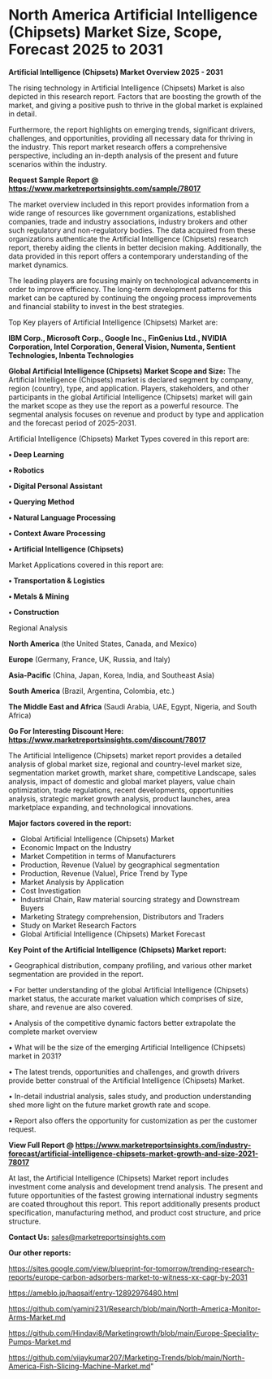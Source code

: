 # North America Artificial Intelligence (Chipsets) Market Size, Scope, Forecast 2025 to 2031

<Strong> Artificial Intelligence (Chipsets) Market Overview 2025 - 2031</strong>

The rising technology in Artificial Intelligence (Chipsets) Market is also depicted in this research report. Factors that are boosting the growth of the market, and giving a positive push to thrive in the global market is explained in detail.

Furthermore, the report highlights on emerging trends, significant drivers, challenges, and opportunities, providing all necessary data for thriving in the industry. This report market research offers a comprehensive perspective, including an in-depth analysis of the present and future scenarios within the industry.

<strong>Request Sample Report @ <a href=https://www.marketreportsinsights.com/sample/78017>https://www.marketreportsinsights.com/sample/78017</a></strong>

The market overview included in this report provides information from a wide range of resources like government organizations, established companies, trade and industry associations, industry brokers and other such regulatory and non-regulatory bodies. The data acquired from these organizations authenticate the Artificial Intelligence (Chipsets) research report, thereby aiding the clients in better decision making. Additionally, the data provided in this report offers a contemporary understanding of the market dynamics.

The leading players are focusing mainly on technological advancements in order to improve efficiency. The long-term development patterns for this market can be captured by continuing the ongoing process improvements and financial stability to invest in the best strategies.

Top Key players of Artificial Intelligence (Chipsets) Market are:

<strong>IBM Corp., Microsoft Corp., Google Inc., FinGenius Ltd., NVIDIA Corporation, Intel Corporation, General Vision, Numenta, Sentient Technologies, Inbenta Technologies</strong>

<strong><b>Global Artificial Intelligence (Chipsets) Market Scope and Size:</b></strong>
The Artificial Intelligence (Chipsets) market is declared segment by company, region (country), type, and application. Players, stakeholders, and other participants in the global Artificial Intelligence (Chipsets) market will gain the market scope as they use the report as a powerful resource. The segmental analysis focuses on revenue and product by type and application and the forecast period of 2025-2031.

Artificial Intelligence (Chipsets) Market Types covered in this report are:

<strong>• Deep Learning

• Robotics

• Digital Personal Assistant

• Querying Method

• Natural Language Processing

• Context Aware Processing

• Artificial Intelligence (Chipsets)</strong>

Market Applications covered in this report are:

<strong>• Transportation & Logistics

• Metals & Mining

• Construction</strong> 

Regional Analysis

<strong>North America</strong> (the United States, Canada, and Mexico)

<strong>Europe</strong> (Germany, France, UK, Russia, and Italy)

<strong>Asia-Pacific</strong> (China, Japan, Korea, India, and Southeast Asia)

<strong>South America</strong> (Brazil, Argentina, Colombia, etc.)

<strong>The Middle East and Africa</strong> (Saudi Arabia, UAE, Egypt, Nigeria, and South Africa)

<strong>Go For Interesting Discount Here: <a href=https://www.marketreportsinsights.com/discount/78017>https://www.marketreportsinsights.com/discount/78017</a></strong>

The Artificial Intelligence (Chipsets) market report provides a detailed analysis of global market size, regional and country-level market size, segmentation market growth, market share, competitive Landscape, sales analysis, impact of domestic and global market players, value chain optimization, trade regulations, recent developments, opportunities analysis, strategic market growth analysis, product launches, area marketplace expanding, and technological innovations.

<strong><b>Major factors covered in the report:</b></strong>
<ul>
  <li>Global Artificial Intelligence (Chipsets) Market </li>
  <li>Economic Impact on the Industry</li>
  <li>Market Competition in terms of Manufacturers</li>
  <li>Production, Revenue (Value) by geographical segmentation</li>
  <li>Production, Revenue (Value), Price Trend by Type</li>
  <li>Market Analysis by Application</li>
  <li>Cost Investigation</li>
  <li>Industrial Chain, Raw material sourcing strategy and Downstream Buyers</li>
  <li>Marketing Strategy comprehension, Distributors and Traders</li>
  <li>Study on Market Research Factors</li>
  <li>Global Artificial Intelligence (Chipsets) Market Forecast</li>
</ul>

<strong><b>Key Point of the Artificial Intelligence (Chipsets) Market report:</b></strong>

• Geographical distribution, company profiling, and various other market segmentation are provided in the report.

• For better understanding of the global Artificial Intelligence (Chipsets) market status, the accurate market valuation which comprises of size, share, and revenue are also covered.

• Analysis of the competitive dynamic factors better extrapolate the complete market overview

• What will be the size of the emerging Artificial Intelligence (Chipsets) market in 2031?

• The latest trends, opportunities and challenges, and growth drivers provide better construal of the Artificial Intelligence (Chipsets) Market.

• In-detail industrial analysis, sales study, and production understanding shed more light on the future market growth rate and scope.

• Report also offers the opportunity for customization as per the customer request.

<strong><b>View Full Report @ <a href=https://www.marketreportsinsights.com/industry-forecast/artificial-intelligence-chipsets-market-growth-and-size-2021-78017>https://www.marketreportsinsights.com/industry-forecast/artificial-intelligence-chipsets-market-growth-and-size-2021-78017</a></b></strong>


At last, the Artificial Intelligence (Chipsets) Market report includes investment come analysis and development trend analysis. The present and future opportunities of the fastest growing international industry segments are coated throughout this report. This report additionally presents product specification, manufacturing method, and product cost structure, and price structure.

<strong>Contact Us:</strong>
sales@marketreportsinsights.com

<strong>Our other reports:</strong>

<a href=https://sites.google.com/view/blueprint-for-tomorrow/trending-research-reports/europe-carbon-adsorbers-market-to-witness-xx-cagr-by-2031>https://sites.google.com/view/blueprint-for-tomorrow/trending-research-reports/europe-carbon-adsorbers-market-to-witness-xx-cagr-by-2031</a>

<a href=https://ameblo.jp/haqsaif/entry-12892976480.html>https://ameblo.jp/haqsaif/entry-12892976480.html</a>

<a href=https://github.com/yamini231/Research/blob/main/North-America-Monitor-Arms-Market.md>https://github.com/yamini231/Research/blob/main/North-America-Monitor-Arms-Market.md</a>

<a href=https://github.com/Hindavi8/Marketingrowth/blob/main/Europe-Speciality-Pumps-Market.md>https://github.com/Hindavi8/Marketingrowth/blob/main/Europe-Speciality-Pumps-Market.md</a>

<a href=https://github.com/vijaykumar207/Marketing-Trends/blob/main/North-America-Fish-Slicing-Machine-Market.md>https://github.com/vijaykumar207/Marketing-Trends/blob/main/North-America-Fish-Slicing-Machine-Market.md</a>"
